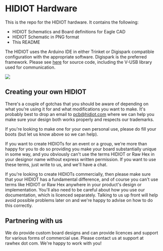 # HIDIOT Hardware

This is the repo for the HIDIOT hardware. It contains the following:

* HIDIOT Schematics and Board definitions for Eagle CAD
* HIDIOT Schematic in PNG format
* This README

The HIDIOT uses the Arduino IDE in either Trinket or Digispark compatible configuration with the appropriate software. Digispark is the preferred framework. Please see [here](https://github.com/digistump/DigistumpArduino) for source code, including the V-USB library used for communication.

![](http://imgur.com/jNocCo5.png)

## Creating your own HIDIOT

There's a couple of gotchas that you should be aware of depending on what you're using it for and what modifications you want to make. It's probably best to drop an email to pcb@hidiot.com where we can help you make sure your design both works properly and respects our trademarks.

If you're looking to make one for your own personal use, please do fill your boots (but let us know above so we can help).

If you want to create HIDIOTs for an event or a group, we're more than happy for you to do so providing you make your board substantially unique in some way, and you obviously can't use the terms HIDIOT or Raw Hex in your designor name without express written permission. If you want to use these terms, just write to us, and we'll have a chat.

If you're looking to create HIDIOTs commercially, then please make sure that your HIDIOT has a fundamental difference, and of course you can't use terms like HIDIOT or Raw Hex anywhere in your product's design or implementation. You'll also need to be careful about how you use our documentation, which is licenced separately. Talking to us up front will help avoid possible problems later on and we're happy to advise on how to do this correctly.

## Partnering with us

We do provide custom board designs and can provide licences and support for various forms of commercial use. Please contact us at support at rawhex dot com. We're happy to work with you!

